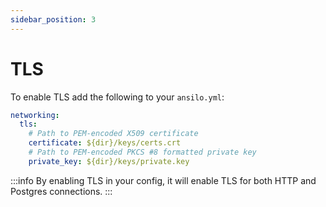 ```yaml
---
sidebar_position: 3
---
```


# TLS

To enable TLS add the following to your `ansilo.yml`:

```yaml
networking:
  tls:
    # Path to PEM-encoded X509 certificate
    certificate: ${dir}/keys/certs.crt
    # Path to PEM-encoded PKCS #8 formatted private key
    private_key: ${dir}/keys/private.key
```

:::info
By enabling TLS in your config, it will enable TLS for both HTTP and Postgres connections.
:::